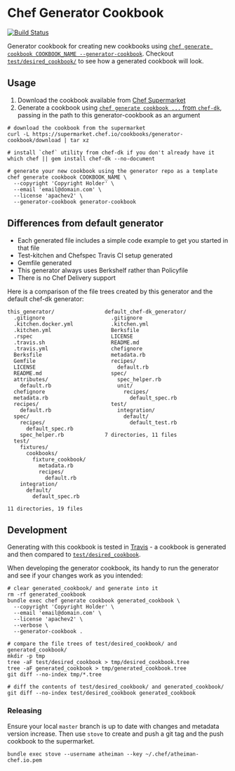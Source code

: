 # Chef Generator Cookbook

[![Build Status](https://travis-ci.org/atheiman/generator-cookbook.svg?branch=master)](https://travis-ci.org/atheiman/generator-cookbook)

Generator cookbook for creating new cookbooks using [`chef generate cookbook COOKBOOK_NAME --generator-cookbook`](https://docs.chef.io/ctl_chef.html#chef-generate-cookbook). Checkout [`test/desired_cookbook/`](./test/desired_cookbook/) to see how a generated cookbook will look.

## Usage

1. Download the cookbook available from [Chef Supermarket](https://supermarket.chef.io/cookbooks/generator-cookbook)
1. Generate a cookbook using [`chef generate cookbook ...` from `chef-dk`](https://docs.chef.io/ctl_chef.html#chef-generate-cookbook), passing in the path to this generator-cookbook as an argument

```shell
# download the cookbook from the supermarket
curl -L https://supermarket.chef.io/cookbooks/generator-cookbook/download | tar xz

# install `chef` utility from chef-dk if you don't already have it
which chef || gem install chef-dk --no-document

# generate your new cookbook using the generator repo as a template
chef generate cookbook COOKBOOK_NAME \
  --copyright 'Copyright Holder' \
  --email 'email@domain.com' \
  --license 'apachev2' \
  --generator-cookbook generator-cookbook
```

## Differences from default generator

- Each generated file includes a simple code example to get you started in that file
- Test-kitchen and Chefspec Travis CI setup generated
- Gemfile generated
- This generator always uses Berkshelf rather than Policyfile
- There is no Chef Delivery support

Here is a comparison of the file trees created by this generator and the default chef-dk generator:

```
this_generator/                default_chef-dk_generator/
  .gitignore                     .gitignore
  .kitchen.docker.yml            .kitchen.yml
  .kitchen.yml                   Berksfile
  .rspec                         LICENSE
  .travis.sh                     README.md
  .travis.yml                    chefignore
  Berksfile                      metadata.rb
  Gemfile                        recipes/
  LICENSE                          default.rb
  README.md                      spec/
  attributes/                      spec_helper.rb
    default.rb                     unit/
  chefignore                         recipes/
  metadata.rb                          default_spec.rb
  recipes/                       test/
    default.rb                     integration/
  spec/                              default/
    recipes/                           default_test.rb
      default_spec.rb
    spec_helper.rb             7 directories, 11 files
  test/
    fixtures/
      cookbooks/
        fixture_cookbook/
          metadata.rb
          recipes/
            default.rb
    integration/
      default/
        default_spec.rb

11 directories, 19 files
```

## Development

Generating with this cookbook is tested in [Travis](https://travis-ci.org/atheiman/generator-cookbook/) - a cookbook is generated and then compared to [`test/desired_cookbook`](./test/desired_cookbook/).

When developing the generator cookbook, its handy to run the generator and see if your changes work as you intended:

```shell
# clear generated_cookbook/ and generate into it
rm -rf generated_cookbook
bundle exec chef generate cookbook generated_cookbook \
  --copyright 'Copyright Holder' \
  --email 'email@domain.com' \
  --license 'apachev2' \
  --verbose \
  --generator-cookbook .

# compare the file trees of test/desired_cookbook/ and generated_cookbook/
mkdir -p tmp
tree -aF test/desired_cookbook > tmp/desired_cookbook.tree
tree -aF generated_cookbook > tmp/generated_cookbook.tree
git diff --no-index tmp/*.tree

# diff the contents of test/desired_cookbook/ and generated_cookbook/
git diff --no-index test/desired_cookbook generated_cookbook
```

### Releasing

Ensure your local `master` branch is up to date with changes and metadata version increase. Then use `stove` to create and push a git tag and the push cookbook to the supermarket.

```shell
bundle exec stove --username atheiman --key ~/.chef/atheiman-chef.io.pem
```
